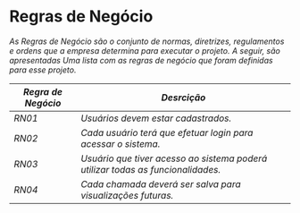 # Regras de Negócio

_As Regras de Negócio são o conjunto de normas, diretrizes, regulamentos e ordens que a empresa determina para executar o projeto._
_A seguir, são apresentadas Uma lista com as regras de negócio que foram definidas para esse projeto._

| _Regra de Negócio_ | _Desrcição_ |
|--------------------|-------------|
| _RN01_ | _Usuários devem estar cadastrados._ |
| _RN02_ | _Cada usuário terá que efetuar login para acessar o sistema._ |
| _RN03_ | _Usuário que tiver acesso ao sistema poderá utilizar todas as funcionalidades._ |
| _RN04_ | _Cada chamada deverá ser salva para visualizações futuras._ |
